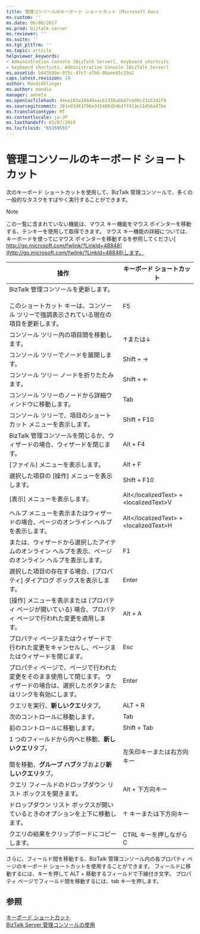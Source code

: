 ```yaml
---
title: 管理コンソールのキーボード ショートカット |Microsoft Docs
ms.custom: ''
ms.date: 06/08/2017
ms.prod: biztalk-server
ms.reviewer: ''
ms.suite: ''
ms.tgt_pltfrm: ''
ms.topic: article
helpviewer_keywords:
- Administration Console [BizTalk Server], keyboard shortcuts
- keyboard shortcuts, Administration Console [BizTalk Server]
ms.assetid: b443b9be-975c-47c7-a7b6-08aee45c29a2
caps.latest.revision: 14
author: MandiOhlinger
ms.author: mandia
manager: anneta
ms.openlocfilehash: 44ee103a18448aac61350abbd7c609c23a53d2f9
ms.sourcegitcommit: 381e83d43796a345488d54b3f7413e11d56ad7be
ms.translationtype: MT
ms.contentlocale: ja-JP
ms.lasthandoff: 05/07/2019
ms.locfileid: "65359555"
---
```

# <a name="administration-console-keyboard-shortcuts"></a>管理コンソールのキーボード ショートカット
次のキーボード ショートカットを使用して、BizTalk 管理コンソールで、多くの一般的なタスクをすばやく実行することができます。  
  
> [!NOTE]
>  この一覧に含まれていない機能は、マウス キー機能をマウス ポインターを移動する、テンキーを使用して取得できます。 マウス キー機能の詳細については、キーボードを使ってにマウス ポインターを移動するを参照してください[ http://go.microsoft.com/fwlink/?LinkId=48848](http://go.microsoft.com/fwlink/?LinkId=48848)します。  
  
|操作|キーボード ショートカット|  
|------------|-----------------------|  
|BizTalk 管理コンソールを更新します。<br /><br /> このショートカット キーは、コンソール ツリーで強調表示されている現在の項目を更新します。|F5|  
|コンソール ツリー内の項目間を移動します。|↑または↓|  
|コンソール ツリーでノードを展開します。|Shift + →|  
|コンソール ツリー ノードを折りたたみます。|Shift + ←|  
|コンソール ツリーのノードから詳細ウィンドウに移動します。|Tab|  
|コンソール ツリーで、項目のショートカット メニューを表示します。|Shift + F10|  
|BizTalk 管理コンソールを閉じるか、ウィザードの場合、ウィザードを閉じます。|Alt + F4|  
|[ファイル] メニューを表示します。|Alt + F|  
|選択した項目の [操作] メニューを表示します。|Shift + F10|  
|[表示] メニューを表示します。|Alt&lt;/localizedText&gt; + &lt;localizedText&gt;V|  
|ヘルプ メニューを表示またはウィザードの場合、ページのオンライン ヘルプを表示します。|Alt&lt;/localizedText&gt; + &lt;localizedText&gt;H|  
|または、ウィザードから選択したアイテムのオンライン ヘルプを表示、ページのオンライン ヘルプを表示します。|F1|  
|選択した項目の存在する場合、[プロパティ] ダイアログ ボックスを表示します。|Enter|  
|[操作] メニューを表示または (プロパティ ページが開いている) 場合、プロパティ ページで行われた変更を適用します。|Alt + A|  
|プロパティ ページまたはウィザードで行われた変更をキャンセルし、ページまたはウィザードを閉じます。|Esc|  
|プロパティ ページで、ページで行われた変更をそのまま使用して閉じます。 ウィザードの場合は、選択したボタンまたはリンクを有効にします。|Enter|  
|クエリを実行、**新しいクエリ**タブ。|ALT + R|  
|次のコントロールに移動します。|Tab|  
|前のコントロールに移動します。|Shift + Tab|  
|1 つのフィールドから内へと移動、**新しいクエリ**タブ。<br /><br /> 間を移動、**グループ ハブ**タブおよび**新しいクエリ**タブ。|左矢印キーまたは右方向キー|  
|クエリ フィールドのドロップダウン リスト ボックスを開きます。|Alt + 下方向キー|  
|ドロップダウン リスト ボックスが開いているときのオプションを上下に移動します。|↑ キーまたは下方向キー|  
|クエリの結果をクリップボードにコピーします。|CTRL キーを押しながら C|  
  
 さらに、フィールド間を移動する、BizTalk 管理コンソール内の各プロパティ ページのキーボード ショートカットを使用することができます。 フィールドに移動するには、キーを押して ALT + 移動するフィールドで下線付き文字。 プロパティ ページでフィールド間を移動するには、tab キーを押します。  
  
## <a name="see-also"></a>参照  
 [キーボード ショートカット](../core/keyboard-shortcuts.md)   
 [BizTalk Server 管理コンソールの使用](../core/using-the-biztalk-server-administration-console.md)